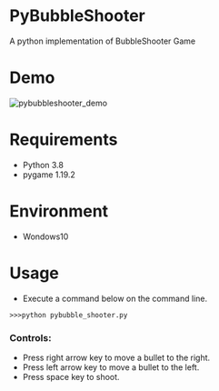 # PyBubbleShooter

A python implementation of BubbleShooter Game

# Demo
![pybubbleshooter_demo](https://user-images.githubusercontent.com/48859041/150682602-214d0747-e7d1-47a5-824f-7086eaa21c95.gif)

# Requirements
* Python 3.8
* pygame 1.19.2

# Environment
* Wondows10

# Usage
* Execute a command below on the command line.
```
>>>python pybubble_shooter.py 
```

### Controls:
* Press right arrow key to move a bullet to the right.
* Press left arrow key to move a bullet to the left.
* Press space key to shoot.
